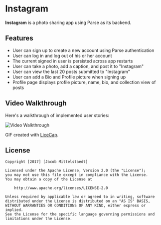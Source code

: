 # Instagram

**Instagram** is a photo sharing app using Parse as its backend.

## Features

- User can sign up to create a new account using Parse authentication
- User can log in and log out of his or her account
- The current signed in user is persisted across app restarts
- User can take a photo, add a caption, and post it to "Instagram"
- User can view the last 20 posts submitted to "Instagram"
- User can add a Bio and Profile picture when signing up
- Profile page displays profile picture, name, bio, and collection view of posts

## Video Walkthrough 

Here's a walkthrough of implemented user stories:

<img src='https://i.imgur.com/gQ1nx2S.gif' title='Video Walkthrough' width='' alt='Video Walkthrough' />

GIF created with [LiceCap](http://www.cockos.com/licecap/).

## License

    Copyright [2017] [Jacob Mittelstaedt]

    Licensed under the Apache License, Version 2.0 (the "License");
    you may not use this file except in compliance with the License.
    You may obtain a copy of the License at

        http://www.apache.org/licenses/LICENSE-2.0

    Unless required by applicable law or agreed to in writing, software
    distributed under the License is distributed on an "AS IS" BASIS,
    WITHOUT WARRANTIES OR CONDITIONS OF ANY KIND, either express or implied.
    See the License for the specific language governing permissions and
    limitations under the License.
